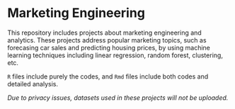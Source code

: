 # Marketing Engineering
This repository includes projects about marketing engineering and analytics. These projects address popular marketing topics, such as forecasing car sales and predicting housing prices, by using machine learning techniques including linear regression, random forest, clustering, etc.

`R` files include purely the codes, and `Rmd` files include both codes and detailed analysis.

*Due to privacy issues, datasets used in these projects will not be uploaded.*
